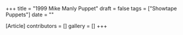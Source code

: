 +++
title = "1999 Mike Manly Puppet"
draft = false
tags = ["Showtape Puppets"]
date = ""

[Article]
contributors = []
gallery = []
+++